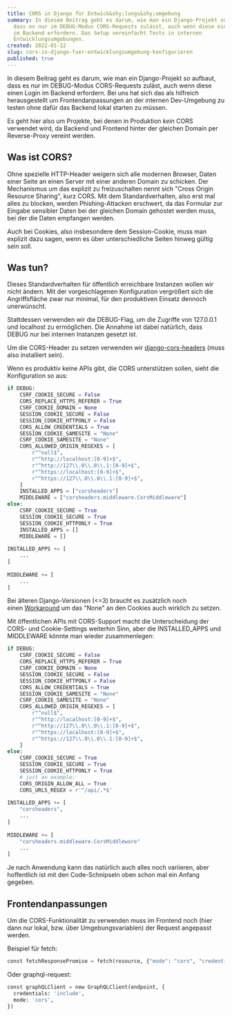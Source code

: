 ```yaml
---
title: CORS in Django für Entwick&shy;lungs&shy;umgebung
summary: In diesem Beitrag geht es darum, wie man ein Django-Projekt so aufbaut,
  dass es nur im DEBUG-Modus CORS-Requests zulässt, auch wenn diese einen Login
  im Backend erfordern. Das Setup vereinfacht Tests in internen
  Entwicklungsumgebungen.
created: 2022-01-12
slug: cors-in-django-fuer-entwicklungsumgebung-konfigurieren
published: true
---
```

In diesem Beitrag geht es darum, wie man ein Django-Projekt so aufbaut, dass es nur im DEBUG-Modus CORS-Requests zuläst, auch wenn diese einen Login im Backend erfordern. Bei uns hat sich das als hilfreich herausgestellt um Frontendanpassungen an der internen Dev-Umgebung zu testen ohne dafür das Backend lokal starten zu müssen.

Es geht hier also um Projekte, bei denen in Produktion *kein* CORS verwendet wird, da Backend und Frontend hinter der gleichen Domain per Reverse-Proxy vereint werden.

## Was ist CORS?

Ohne spezielle HTTP-Header weigern sich alle modernen Browser, Daten einer Seite an einen Server mit einer anderen Domain zu schicken. Der Mechanismus um das explizit zu freizuschalten nennt sich "Cross Origin Resource Sharing", kurz CORS. Mit dem Standardverhalten, also erst mal alles zu blocken, werden Phishing-Attacken erschwert, da das Formular zur Eingabe sensibler Daten bei der gleichen Domain gehostet werden muss, bei der die Daten empfangen werden.

Auch bei Cookies, also insbesondere dem Session-Cookie, muss man explizit dazu sagen, wenn es über unterschiedliche Seiten hinweg gültig sein soll.

## Was tun?

Dieses Standardverhalten für öffentlich erreichbare Instanzen wollen wir nicht ändern. Mit der vorgeschlagenen Konfiguration vergrößert sich die Angriffsfläche zwar nur minimal, für den produktiven Einsatz dennoch unerwünscht.

Stattdessen verwenden wir die DEBUG-Flag, um die Zugriffe von 127.0.0.1 und localhost zu ermöglichen. Die Annahme ist dabei natürlich, dass DEBUG nur bei internen Instanzen gesetzt ist.

Um die CORS-Header zu setzen verwenden wir [django-cors-headers](https://github.com/adamchainz/django-cors-headers) (muss also installiert sein).

Wenn es produktiv keine APIs gibt, die CORS unterstützen sollen, sieht die Konfiguration so aus:

```python
if DEBUG:
    CSRF_COOKIE_SECURE = False
    CORS_REPLACE_HTTPS_REFERER = True
    CSRF_COOKIE_DOMAIN = None
    SESSION_COOKIE_SECURE = False
    SESSION_COOKIE_HTTPONLY = False
    CORS_ALLOW_CREDENTIALS = True
    SESSION_COOKIE_SAMESITE = "None"
    CSRF_COOKIE_SAMESITE = "None"
    CORS_ALLOWED_ORIGIN_REGEXES = [
        r"^null$",
        r"^http://localhost:[0-9]+$",
        r"^http://127\\.0\\.0\\.1:[0-9]+$",
        r"^https://localhost:[0-9]+$",
        r"^https://127\\.0\\.0\\.1:[0-9]+$",
    ]
    INSTALLED_APPS = ["corsheaders"]
    MIDDLEWARE = ["corsheaders.middleware.CorsMiddleware"]
else:
    CSRF_COOKIE_SECURE = True
    SESSION_COOKIE_SECURE = True
    SESSION_COOKIE_HTTPONLY = True
    INSTALLED_APPS = []
    MIDDLEWARE = []
 
INSTALLED_APPS += [
    ...
]
 
MIDDLEWARE += [
    ...
]
```

Bei älteren Django-Versionen (<=3) braucht es zusätzlich noch einen [Workaround](https://github.com/zvyn/django-samesite-none) um das "None" an den Cookies auch wirklich zu setzen.

Mit öffentlichen APIs mit CORS-Support macht die Unterscheidung der CORS- und Cookie-Settings weiterhin Sinn, aber die INSTALLED_APPS und MIDDLEWARE könnte man wieder zusammenlegen:

```python
if DEBUG:
    CSRF_COOKIE_SECURE = False
    CORS_REPLACE_HTTPS_REFERER = True
    CSRF_COOKIE_DOMAIN = None
    SESSION_COOKIE_SECURE = False
    SESSION_COOKIE_HTTPONLY = False
    CORS_ALLOW_CREDENTIALS = True
    SESSION_COOKIE_SAMESITE = "None"
    CSRF_COOKIE_SAMESITE = "None"
    CORS_ALLOWED_ORIGIN_REGEXES = [
        r"^null$",
        r"^http://localhost:[0-9]+$",
        r"^http://127\\.0\\.0\\.1:[0-9]+$",
        r"^https://localhost:[0-9]+$",
        r"^https://127\\.0\\.0\\.1:[0-9]+$",
    ]
else:
    CSRF_COOKIE_SECURE = True
    SESSION_COOKIE_SECURE = True
    SESSION_COOKIE_HTTPONLY = True
    # just an example:
    CORS_ORIGIN_ALLOW_ALL = True
    CORS_URLS_REGEX = r'^/api/.*$'
 
INSTALLED_APPS += [
    "corsheaders",
    ...
]
 
MIDDLEWARE += [
    "corsheaders.middleware.CorsMiddleware"
    ...
]
```

Je nach Anwendung kann das natürlich auch alles noch variieren, aber hoffentlich ist mit den Code-Schnipseln oben schon mal ein Anfang gegeben.

## Frontendanpassungen

Um die CORS-Funktionalität zu verwenden muss im Frontend noch (hier dann nur lokal, bzw. über Umgebungsvariablen) der Request angepasst werden.

Beispiel für fetch:

```python
const fetchResponsePromise = fetch(resource, {"mode": "cors", "credentials": "include"})
```

Oder graphql-request:

```python
const graphQLClient = new GraphQLClient(endpoint, {
  credentials: 'include',
  mode: 'cors',
})
```